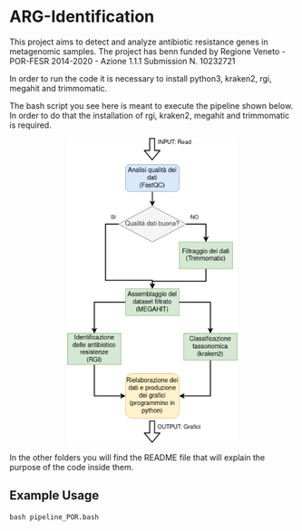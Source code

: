# ARG-Identification
This project aims to detect and analyze antibiotic resistance genes in metagenomic samples. 
The project has benn funded by Regione Veneto - POR-FESR 2014-2020 - Azione 1.1.1  Submission N. 10232721

In order to run the code it is necessary to install python3, kraken2, rgi, megahit and trimmomatic.

The bash script you see here is meant to execute the pipeline shown below. 
In order to do that the installation of rgi, kraken2, megahit and trimmomatic is required.
<p align="center">
  <img src="/imgs/preprocessing_pipeline.png" width="300" title="preprocessing_pipeline" alt="preprocessing_pipeline">
</p>

In the other folders you will find the README file that will explain the purpose of the code inside them.


## Example Usage

```
bash pipeline_POR.bash
```

